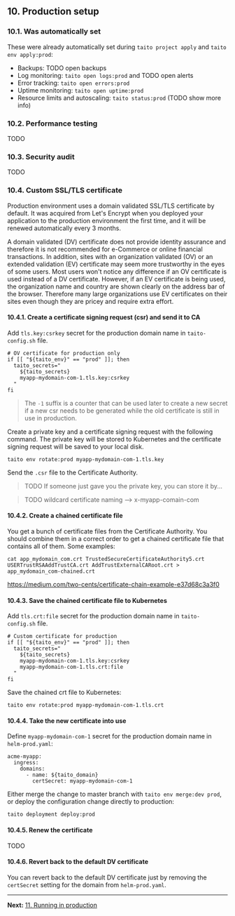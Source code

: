 ## 10. Production setup

### 10.1. Was automatically set

These were already automatically set during `taito project apply` and `taito env apply:prod`:

- Backups: TODO open backups
- Log monitoring: `taito open logs:prod` and TODO open alerts
- Error tracking: `taito open errors:prod`
- Uptime monitoring: `taito open uptime:prod`
- Resource limits and autoscaling: `taito status:prod` (TODO show more info)

### 10.2. Performance testing

TODO

### 10.3. Security audit

TODO

### 10.4. Custom SSL/TLS certificate

Production environment uses a domain validated SSL/TLS certificate by default. It was acquired from Let's Encrypt when you deployed your application to the production environment the first time, and it will be renewed automatically every 3 months.

A domain validated (DV) certificate does not provide identity assurance and therefore it is not recommended for e-Commerce or online financial transactions. In addition, sites with an organization validated (OV) or an extended validation (EV) certificate may seem more trustworthy in the eyes of some users. Most users won't notice any difference if an OV certificate is used instead of a DV certificate. However, if an EV certificate is being used, the organization name and country are shown clearly on the address bar of the browser. Therefore many large organizations use EV certificates on their sites even though they are pricey and require extra effort.

#### 10.4.1. Create a certificate signing request (csr) and send it to CA

Add `tls.key:csrkey` secret for the production domain name in `taito-config.sh` file.

```shell
# OV certificate for production only
if [[ "${taito_env}" == "prod" ]]; then
  taito_secrets="
    ${taito_secrets}
    myapp-mydomain-com-1.tls.key:csrkey
  "
fi
```

> The `-1` suffix is a counter that can be used later to create a new secret if a new csr needs to be generated while the old certificate is still in use in production.

Create a private key and a certificate signing request with the following command. The private key will be stored to Kubernetes and the certificate signing request will be saved to your local disk.

```shell
taito env rotate:prod myapp-mydomain-com-1.tls.key
```

Send the `.csr` file to the Certificate Authority.

> TODO If someone just gave you the private key, you can store it by...

> TODO wildcard certificate naming --> x-myapp-comain-com

#### 10.4.2. Create a chained certificate file

You get a bunch of certificate files from the Certificate Authority. You should combine them in a correct order to get a chained certificate file that contains all of them. Some examples:

```shell
cat app_mydomain_com.crt TrustedSecureCertificateAuthority5.crt USERTrustRSAAddTrustCA.crt AddTrustExternalCARoot.crt > app_mydomain_com-chained.crt
```

https://medium.com/two-cents/certificate-chain-example-e37d68c3a3f0

#### 10.4.3. Save the chained certificate file to Kubernetes

Add `tls.crt:file` secret for the production domain name in `taito-config.sh` file.

```shell
# Custom certificate for production
if [[ "${taito_env}" == "prod" ]]; then
  taito_secrets="
    ${taito_secrets}
    myapp-mydomain-com-1.tls.key:csrkey
    myapp-mydomain-com-1.tls.crt:file
  "
fi
```

Save the chained crt file to Kubernetes:

```shell
taito env rotate:prod myapp-mydomain-com-1.tls.crt
```

#### 10.4.4. Take the new certificate into use

Define `myapp-mydomain-com-1` secret for the production domain name in `helm-prod.yaml`:

```shell
acme-myapp:
  ingress:
    domains:
      - name: ${taito_domain}
        certSecret: myapp-mydomain-com-1
```

Either merge the change to master branch with `taito env merge:dev prod`, or deploy the configuration change directly to production:

```shell
taito deployment deploy:prod
```

#### 10.4.5. Renew the certificate

TODO

#### 10.4.6. Revert back to the default DV certificate

You can revert back to the default DV certificate just by removing the `certSecret` setting for the domain from `helm-prod.yaml`.

---

**Next:** [11. Running in production](11-running-in-production.md)

